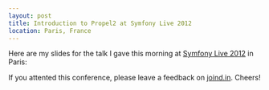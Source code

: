```yaml
---
layout: post
title: Introduction to Propel2 at Symfony Live 2012
location: Paris, France
---
```


Here are my slides for the talk I gave this morning at [Symfony Live
2012](http://paris2012.live.symfony.com/) in Paris:

<script async class="speakerdeck-embed" data-id="4fd1d178469d200187014dff" data-ratio="1.3333333333333333" src="//speakerdeck.com/assets/embed.js"></script>

If you attented this conference, please leave a feedback on
[joind.in](https://joind.in/talk/view/6589). Cheers!
